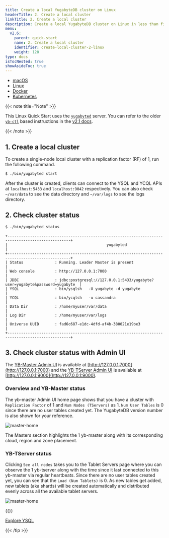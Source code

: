 ```yaml
---
title: Create a local YugabyteDB cluster on Linux
headerTitle: 2. Create a local cluster
linkTitle: 2. Create a local cluster
description: Create a local YugabyteDB cluster on Linux in less than five minutes.
menu:
  v2.6:
    parent: quick-start
    name: 2. Create a local cluster
    identifier: create-local-cluster-2-linux
    weight: 120
type: docs
isTocNested: true
showAsideToc: true
---
```


<ul class="nav nav-tabs-alt nav-tabs-yb">

  <li >
    <a href="../macos/" class="nav-link ">
      <i class="fab fa-apple" aria-hidden="true"></i>
      macOS
    </a>
  </li>

  <li >
    <a href="../linux/" class="nav-link active">
      <i class="fab fa-linux" aria-hidden="true"></i>
      Linux
    </a>
  </li>

  <li >
    <a href="../docker/" class="nav-link">
      <i class="fab fa-docker" aria-hidden="true"></i>
      Docker
    </a>
  </li>

  <li >
    <a href="../kubernetes/" class="nav-link">
      <i class="fas fa-cubes" aria-hidden="true"></i>
      Kubernetes
    </a>
  </li>

</ul>

{{< note title="Note" >}}

This Linux Quick Start uses the [`yugabyted`](../../../reference/configuration/yugabyted/) server. You can refer to the older [`yb-ctl`](../../../admin/yb-ctl/) based instructions in the [v2.1 docs](/v2.1/quick-start/install/linux/).

{{< /note >}}

## 1. Create a local cluster

To create a single-node local cluster with a replication factor (RF) of 1, run the following command.

```sh
$ ./bin/yugabyted start
```

After the cluster is created, clients can connect to the YSQL and YCQL APIs at `localhost:5433` and `localhost:9042` respectively. You can also check `~/var/data` to see the data directory and `~/var/logs` to see the logs directory.

## 2. Check cluster status

```sh
$ ./bin/yugabyted status
```

```output
+--------------------------------------------------------------------------------------------------+
|                                            yugabyted                                             |
+--------------------------------------------------------------------------------------------------+
| Status              : Running. Leader Master is present                                          |
| Web console         : http://127.0.0.1:7000                                                      |
| JDBC                : jdbc:postgresql://127.0.0.1:5433/yugabyte?user=yugabyte&password=yugabyte  |
| YSQL                : bin/ysqlsh   -U yugabyte -d yugabyte                                       |
| YCQL                : bin/ycqlsh   -u cassandra                                                  |
| Data Dir            : /home/myuser/var/data                                                      |
| Log Dir             : /home/myuser/var/logs                                                      |
| Universe UUID       : fad6c687-e1dc-4dfd-af4b-380021e19be3                                       |
+--------------------------------------------------------------------------------------------------+
```

## 3. Check cluster status with Admin UI

The [YB-Master Admin UI](../../../reference/configuration/yb-master/#admin-ui) is available at [http://127.0.0.1:7000](http://127.0.0.1:7000) and the [YB-TServer Admin UI](../../../reference/configuration/yb-tserver/#admin-ui) is available at [http://127.0.0.1:9000](http://127.0.0.1:9000).

### Overview and YB-Master status

The yb-master Admin UI home page shows that you have a cluster with `Replication Factor` of 1 and `Num Nodes (TServers)` as 1. `Num User Tables` is 0 since there are no user tables created yet. The YugabyteDB version number is also shown for your reference.

![master-home](/images/admin/master-home-binary-rf1.png)

The Masters section highlights the 1 yb-master along with its corresponding cloud, region and zone placement.

### YB-TServer status

Clicking `See all nodes` takes you to the Tablet Servers page where you can observe the 1 yb-tserver along with the time since it last connected to this yb-master via regular heartbeats. Since there are no user tables created yet, you can see that the `Load (Num Tablets)` is 0. As new tables get added, new tablets (aka shards) will be created automatically and distributed evenly across all the available tablet servers.

![master-home](/images/admin/master-tservers-list-binary-rf1.png)

{{<tip title="Next step" >}}

[Explore YSQL](../../explore/ysql/)

{{< /tip >}}
